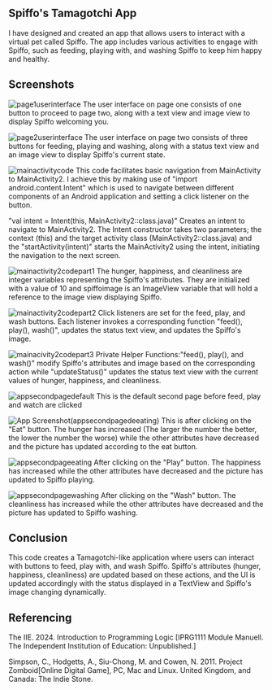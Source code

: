 
## Spiffo's Tamagotchi App

I have designed and created an app that allows users to interact with a virtual pet called Spiffo. The app includes various activities to engage with Spiffo, such as feeding, playing with, and washing Spiffo to keep him happy and healthy. 

## Screenshots

![page1userinterface](https://github.com/ST10443016/IMAD_Assignment2/assets/161335532/0ac8a86a-b10e-437e-961d-6cb27d088b18)
The user interface on page one consists of one button to proceed to page two, along with a text view and image view to display Spiffo welcoming you.

![page2userinterface](https://github.com/ST10443016/IMAD_Assignment2/assets/161335532/a3c320d8-733e-4ab9-9901-75eb8645f7e4)
The user interface on page two consists of three buttons for feeding, playing and washing, along with a status text view and an image view to display Spiffo's current state.

![mainactivitycode](https://github.com/ST10443016/IMAD_Assignment2/assets/161335532/2ba5d7ff-d0bb-4d12-82e0-d52996086b95)
This code facilitates basic navigation from MainActivity to MainActivity2. I achieve this by making use of "import android.content.Intent" which is used to navigate between different components of an Android application and setting a click listener on the button.

"val intent = Intent(this, MainActivity2::class.java)" Creates an intent to navigate to MainActivity2. The Intent constructor takes two parameters; the context (this) and the target activity class (MainActivity2::class.java) and the "startActivity(intent)" starts the MainActivity2 using the intent, initiating the navigation to the next screen.

![mainactivity2codepart1](https://github.com/ST10443016/IMAD_Assignment2/assets/161335532/86c14bd0-f766-4f16-8c44-c32e0a5060ae)
The hunger, happiness, and cleanliness are integer variables representing the Spiffo's attributes. They are initialized with a value of 10 and spiffoimage is an ImageView variable that will hold a reference to the image view displaying Spiffo.

![mainactivity2codepart2](https://github.com/ST10443016/IMAD_Assignment2/assets/161335532/5b3564f8-7d98-45c7-bab9-2ae56bd3d0db)
Click listeners are set for the feed, play, and wash buttons. Each listener invokes a corresponding function "feed(), play(), wash()", updates the status text view, and updates the Spiffo's image.

![mainacivity2codepart3](https://github.com/ST10443016/IMAD_Assignment2/assets/161335532/7e7a7c82-a6ce-4e15-b1d1-92678f827df0)
Private Helper Functions:"feed(), play(), and wash()" modify Spiffo's attributes and image based on the corresponding action while "updateStatus()" updates the status text view with the current values of hunger, happiness, and cleanliness.

![appsecondpagedefault](https://github.com/ST10443016/IMAD_Assignment2/assets/161335532/64725cb6-f061-440d-81fc-1585fe0573a8)
This is the default second page before feed, play and watch are clicked 

![App Screenshot](https://via.placeholder.com/468x300?text=App+Screenshot+Here)(appsecondpagedeeating)
This is after clicking on the "Eat" button. The hunger has increased (The larger the number the better, the lower the number the worse) while the other attributes have decreased and the picture has updated according to the eat button.

![appsecondpageeating](https://github.com/ST10443016/IMAD_Assignment2/assets/161335532/9d146f4b-8ade-469f-b107-44ae42dd862c)
After clicking on the "Play" button. The happiness has increased while the other attributes have decreased and the picture has updated to Spiffo playing.

![appsecondpagewashing](https://github.com/ST10443016/IMAD_Assignment2/assets/161335532/ddf8736b-0afc-4a2f-b1b2-4fd0b0e13e1e)
After clicking on the "Wash" button. The cleanliness has increased while the other attributes have decreased and the picture has updated to Spiffo washing.
## Conclusion

This code creates a Tamagotchi-like application where users can interact with buttons to feed, play with, and wash Spiffo. Spiffo's attributes (hunger, happiness, cleanliness) are updated based on these actions, and the UI is updated accordingly with the status displayed in a TextView and Spiffo's image changing dynamically.
## Referencing

The IIE. 2024. Introduction to Programming Logic [IPRG1111 Module Manuell. The Independent Institution of Education: Unpublished.] 

Simpson, C., Hodgetts, A., Siu-Chong, M. and Cowen, N. 2011. Project Zomboid[Online Digital Game], PC, Mac and Linux. United Kingdom, and Canada: The Indie Stone.
